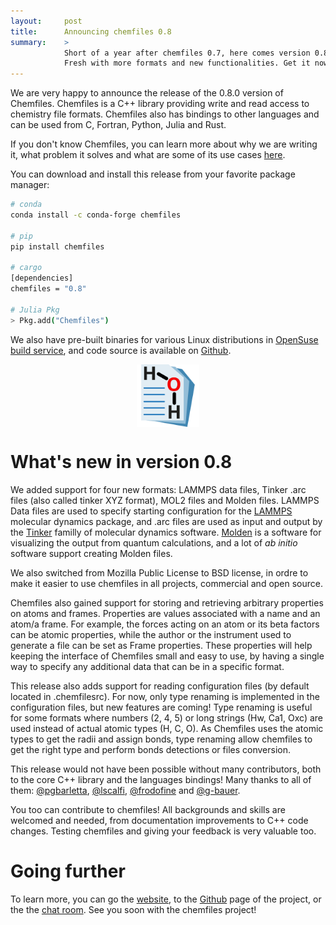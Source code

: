 ```yaml
---
layout:     post
title:      Announcing chemfiles 0.8
summary:    >
            Short of a year after chemfiles 0.7, here comes version 0.8!
            Fresh with more formats and new functionalities. Get it now!
---
```


We are very happy to announce the release of the 0.8.0 version of Chemfiles.
Chemfiles is a C++ library providing write and read access to chemistry file
formats. Chemfiles also has bindings to other languages and can be used from C,
Fortran, Python, Julia and Rust.

If you don't know Chemfiles, you can learn more about why we are writing it,
what problem it solves and what are some of its use cases [here](http://luthaf.fr/announcing-chemfiles-0.7.html).

You can download and install this release from your favorite package manager:

```bash
# conda
conda install -c conda-forge chemfiles

# pip
pip install chemfiles

# cargo
[dependencies]
chemfiles = "0.8"

# Julia Pkg
> Pkg.add("Chemfiles")
```

We also have pre-built binaries for various Linux distributions in [OpenSuse
build service], and code source is available on [Github].

<img src="/img/chemfiles.svg"
     alt="chemfiles logo"
     style="max-width: 100px; display: block; margin: auto;">

# What's new in version 0.8

We added support for four new formats: LAMMPS data files, Tinker .arc files
(also called tinker XYZ format), MOL2 files and Molden files. LAMMPS Data files
are used to specify starting configuration for the [LAMMPS] molecular dynamics
package, and .arc files are used as input and output by the [Tinker] familly of
molecular dynamics software. [Molden] is a software for visualizing the output
from quantum calculations, and a lot of *ab initio* software support creating
Molden files.

We also switched from Mozilla Public License to BSD license, in ordre to make it
easier to use chemfiles in all projects, commercial and open source.

Chemfiles also gained support for storing and retrieving arbitrary properties on
atoms and frames. Properties are values associated with a name and an atom/a
frame. For example, the forces acting on an atom or its beta factors can be
atomic properties, while the author or the instrument used to generate a file
can be set as Frame properties. These properties will help keeping the interface
of Chemfiles small and easy to use, by having a single way to specify any
additional data that can be in a specific format.

This release also adds support for reading configuration files (by default
located in .chemfilesrc). For now, only type renaming is implemented in the
configuration files, but new features are coming! Type renaming is useful for
some formats where numbers (2, 4, 5) or long strings (Hw, Ca1, Oxc) are used
instead of actual atomic types (H, C, O). As Chemfiles uses the atomic types to
get the radii and assign bonds, type renaming allow chemfiles to get the right
type and perform bonds detections or files conversion.

This release would not have been possible without many contributors, both to the
core C++ library and the languages bindings! Many thanks to all of them:
[@pgbarletta], [@lscalfi], [@frodofine] and [@g-bauer].

You too can contribute to chemfiles! All backgrounds and skills are welcomed and
needed, from documentation improvements to C++ code changes. Testing chemfiles
and giving your feedback is very valuable too.

# Going further

To learn more, you can go the [website][chemfiles], to the [Github] page of the
project, or the the [chat room][gitter]. See you soon with the chemfiles project!


[chemfiles]: http://chemfiles.org
[Github]: https://github.com/chemfiles/chemfiles
[OpenSuse build service]: https://software.opensuse.org/download.html?project=home%3ALuthaf&package=chemfiles
[LAMMPS]: http://lammps.sandia.gov/
[Tinker]: https://dasher.wustl.edu/tinker/
[Molden]: http://www.cmbi.ru.nl/molden/
[gitter]: https://gitter.im/chemfiles/chemfiles
[@pgbarletta]: https://github.com/pgbarletta
[@lscalfi]: https://github.com/lscalfi
[@frodofine]: https://github.com/frodofine
[@g-bauer]: https://github.com/g-bauer
